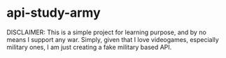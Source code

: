 # api-study-army
DISCLAIMER: This is a simple project for learning purpose, and by no means I support any war. Simply, given that I love videogames, especially military ones, I am just creating a fake military based API. 
